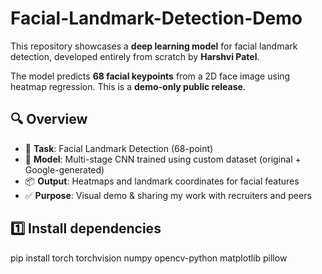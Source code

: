 # Facial-Landmark-Detection-Demo

This repository showcases a **deep learning model** for facial landmark detection, developed entirely from scratch by **Harshvi Patel**.

The model predicts **68 facial keypoints** from a 2D face image using heatmap regression. This is a **demo-only public release**. 

## 🔍 Overview

- 🎯 **Task**: Facial Landmark Detection (68-point)
- 🧠 **Model**: Multi-stage CNN trained using custom dataset (original + Google-generated)
- 📦 **Output**: Heatmaps and landmark coordinates for facial features
- ✅ **Purpose**: Visual demo & sharing my work with recruiters and peers

## 1️⃣ Install dependencies

  pip install torch torchvision numpy opencv-python matplotlib pillow
